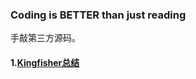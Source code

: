 ### Coding is BETTER than just reading
手敲第三方源码。

#### 1.[Kingfisher总结](https://github.com/LevenWin/CodingSourceCode/tree/master/CodingSourceCode/Kingfisher/README.md)




